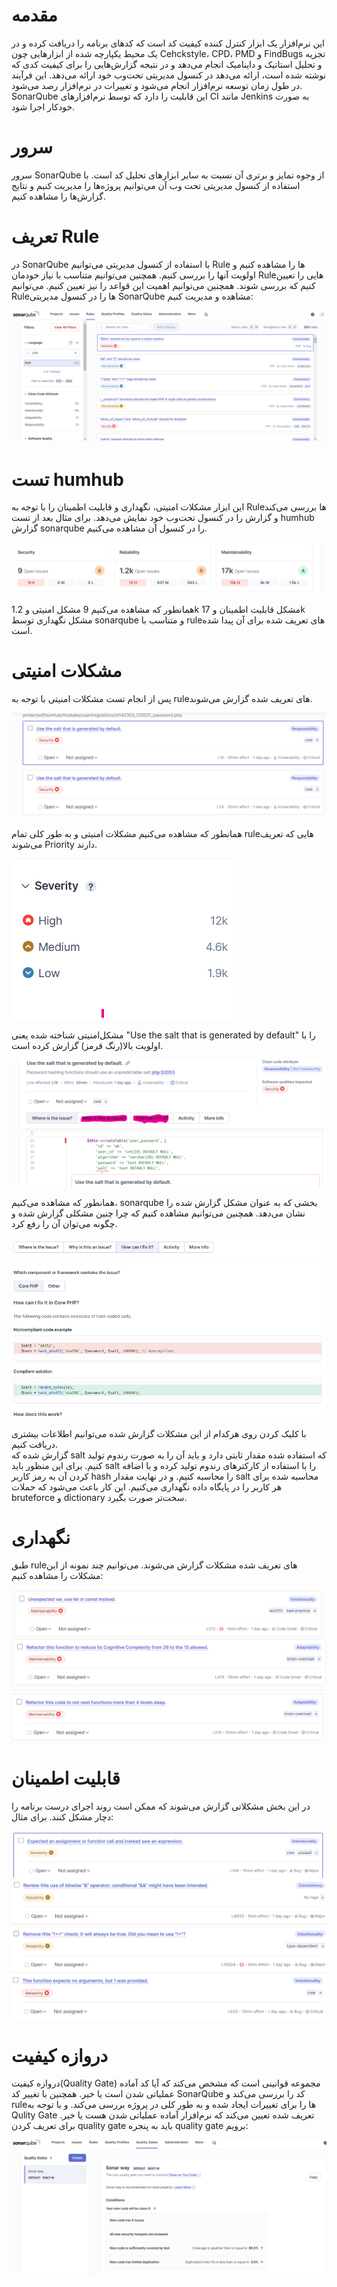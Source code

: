 # مقدمه
این نرم‌افزار یک ابزار کنترل کننده کیفیت کد است که کد‌های برنامه را دریافت کرده و در یک محیط یکپارچه شده از ابزار‌هایی چون Cehckstyle، CPD، PMD و FindBugs تجزیه و تحلیل استاتیک و داینامیک انجام می‌دهد و در نتیجه گزارش‌هایی را برای کیفیت کدی که نوشته شده است، ارائه می‌دهد در کنسول مدیریتی تحت‌وب خود ارائه می‌دهد. این فرآیند در طول زمان توسعه نرم‌افزار انجام می‌شود و تغییرات در نرم‌افزار رصد می‌شود. SonarQube این قابلیت را دارد که توسط نرم‌افزارهای CI مانند Jenkins به صورت خودکار اجرا شود.

# سرور
سرور SonarQube از وجوه تمایز و برتری آن نسبت به سایر ابزار‌های تحلیل کد است. با استفاده از کنسول مدیریتی تحت وب آن می‌توانیم پروژه‌ها را مدیریت کنیم و نتایج گزارش‌ها را مشاهده کنیم.

# تعریف Rule
در SonarQube با استفاده از کنسول مدیریتی می‌توانیم Rule ها را مشاهده کنیم و اولویت آنها را بررسی کنیم. همچنین می‌توانیم متناسب با نیاز خودمان Ruleهایی را تعیین کنیم که بررسی شوند. همچنین می‌توانیم اهمیت این قواعد را نیز تعیین کنیم.
می‌توانیم Ruleها را در کنسول مدیریتی SonarQube مشاهده و مدیریت کنیم:

<img alt="collabra logo" src="1.png">


# تست humhub
این ابزار مشکلات امنیتی، نگهداری و قابلیت اطمینان را با توجه به Ruleها بررسی می‌کند و گزارش را در کنسول تحت‌وب خود نمایش می‌دهد. برای مثال بعد از تست humhub گزارش sonarqube را در کنسول آن مشاهده می‌کنیم.

<img alt="collabra logo" src="2.png">

همانطور که مشاهده می‌کنیم 9 مشکل امنیتی و 1.2k مشکل قابلیت اطمینان و 17k مشکل نگهداری توسط sonarqube و متناسب با ruleهای تعریف شده برای آن پیدا شده است.

# مشکلات امنیتی
پس از انجام تست مشکلات امنیتی با توجه به ruleهای تعریف شده گزارش می‌شوند.

<img alt="collabra logo" src="3.png">

همانطور که مشاهده می‌کنیم مشکلات امنیتی و به طور کلی تمام ruleهایی که تعریف می‌شوند Priority دارند.

<img alt="collabra logo" src="priority.png">

مشکل‌امنیتی شناخته شده یعنی "Use the salt that is generated by default" را با اولویت بالا(رنگ قرمز) گزارش کرده است.

<img alt="collabra logo" src="4.png">

همانطور که مشاهده می‌کنیم، sonarqube بخشی که به عنوان مشکل گزارش شده را نشان می‌دهد. همچنین می‌توانیم مشاهده کنیم که چرا چنین‌ مشکلی گزارش شده و چگونه می‌توان آن را رفع کرد.

<img alt="collabra logo" src="5.png">

با کلیک کردن روی هرکدام از این مشکلات گزارش شده می‌توانیم اطلاعات بیشتری دریافت کنیم.<br/>
گزارش شده که salt که استفاده شده مقدار ثابتی دارد و باید آن را به صورت رندوم تولید کنیم. برای این منظور باید salt را با استفاده از کارکتر‌های رندوم تولید کرده و با اضافه کردن آن به رمز کاربر hash را محاسبه کنیم. و در نهایت مقدار salt محاسبه شده برای هر کاربر را در پایگاه‌ داده نگهداری می‌کنیم. این کار باعث می‌شود که حملات bruteforce و dictionary سخت‌تر صورت بگیرد.

# نگهداری
طبق ruleهای تعریف شده مشکلات گزارش می‌شوند. می‌توانیم چند نمونه از این مشکلات را مشاهده کنیم:

<img alt="collabra logo" src="6.png">
<img alt="collabra logo" src="7.png">
<img alt="collabra logo" src="8.png">


# قابلیت اطمینان
در این بخش مشکلاتی گزارش می‌شوند که ممکن است روند اجرای درست برنامه را دچار مشکل کنند.
برای مثال:

<img alt="collabra logo" src="9.png">
<img alt="collabra logo" src="10.png">
<img alt="collabra logo" src="11.png">
<img alt="collabra logo" src="12.png">


# دروازه کیفیت
دروازه کیفیت(Quality Gate) مجموعه قوانینی است که مشخص می‌کند که آیا کد آماده عملیاتی شدن است یا خیر.
همچنین با تغییر کد SonarQube کد را بررسی می‌کند و ruleها را برای تغییرات ایجاد شده و به طور کلی در پروژه بررسی می‌کند. و با توجه به Qulity Gate تعریف شده تعیین می‌کند که نرم‌افزار آماده عملیاتی شدن هست یا خیر.
برای تعریف کردن quality gate باید به پنجره quality gate برویم:

<img alt="collabra logo" src="13.png">
